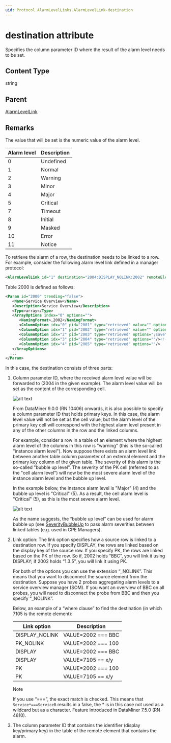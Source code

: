 ```yaml
---
uid: Protocol.AlarmLevelLinks.AlarmLevelLink-destination
---
```


# destination attribute

Specifies the column parameter ID where the result of the alarm level needs to be set.

## Content Type

string

## Parent

[AlarmLevelLink](xref:Protocol.AlarmLevelLinks.AlarmLevelLink)

## Remarks

The value that will be set is the numeric value of the alarm level.

|Alarm level|Description
|--- |--- |
|0|Undefined|
|1|Normal|
|2|Warning|
|3|Minor|
|4|Major|
|5|Critical|
|7|Timeout|
|8|Initial|
|9|Masked|
|10|Error|
|11|Notice|

To retrieve the alarm of a row, the destination needs to be linked to a row.  For example, consider the following alarm level link defined in a manager protocol:

```xml
<AlarmLevelLink id="1" destination="2004:DISPLAY_NOLINK:2002" remoteElement=”2003:200:202” />
```

Table 2000 is defined as follows:

```xml
<Param id="2000" trending="false">
   <Name>Service Overview</Name>
   <Description>Service Overview</Description>
   <Type>array</Type>
   <ArrayOptions index="0" options="">
      <NamingFormat>,2002</NamingFormat>
      <ColumnOption idx="0" pid="2001" type="retrieved" value="" options=""/><!--  Primary Key-->
      <ColumnOption idx="1" pid="2002" type="retrieved" value="" options=";save"/><!--  Display Key-->
      <ColumnOption idx="2" pid="2003" type="retrieved" options=";save"/><!--  Remote element ID -->
      <ColumnOption idx="3" pid="2004" type="retrieved" options=""/><!--  Alarm level -->
      <ColumnOption idx="4" pid="2005" type="retrieved" options=""/>
   </ArrayOptions>
  ...
</Param>
```

In this case, the destination consists of three parts:

1. Column parameter ID, where the received alarm level value will be forwarded to (2004 in the given example). The alarm level value will be set as the content of the corresponding cell.

    ![alt text](~/schemadoc/Protocol/images/AlarmLevelLinking1.svg "Alarm level linking to a regular column.")

    From DataMiner 9.0.0 (RN 10406) onwards, it is also possible to specify a column parameter ID that holds primary keys. In this case, the alarm level value will not be set as the cell value, but the alarm level of the primary key cell will correspond with the highest alarm level present in any of the other columns in the row and the linked columns.

    For example, consider a row in a table of an element where the highest alarm level of the columns in this row is "warning" (this is the so-called "instance alarm level"). Now suppose there exists an alarm level link between another table column parameter of an external element and the primary key column of the given table. The severity of this alarm is the so-called "bubble up level".
    The severity of the PK cell (referred to as the "cell alarm level") will now be the most severe alarm level of the instance alarm level and the bubble up level.

    In the example below, the instance alarm level is "Major" (4) and the bubble up level is "Critical" (5). As a result, the cell alarm level is "Critical" (5), as this is the most severe alarm level.

    ![alt text](~/schemadoc/Protocol/images/AlarmLevelLinking2.svg "Alarm level linking to a primary key column.")

    As the name suggests, the “bubble up level” can be used for alarm bubble up (see [SeverityBubbleUp](xref:Protocol.SeverityBubbleUp) to pass alarm severities between linked tables (e.g. used in CPE Managers).

1. Link option: The link option specifies how a source row is linked to a destination row. If you specify DISPLAY, the rows are linked based on the display key of the source row. If you specify PK, the rows are linked based on the PK of the row. So if, 2002 holds “BBC”, you will link it using DISPLAY; if 2002 holds “1.3.5”, you will link it using PK.

    For both of the options you can use the extension “_NOLINK”. This means that you want to disconnect the source element from the destination. Suppose you have 2 probes aggregating alarm levels to a service overview manager (SOM). If you want an overview of BBC on all probes, you will need to disconnect the probe from BBC and then you specify “_NOLINK”.

    Below, an example of a “where clause” to find the destination (in which 7105 is the remote element):

    |Link option|Description
    |--- |--- |
    |DISPLAY_NOLINK|VALUE=2002 === BBC|
    |PK_NOLINK|VALUE=2002 === 100|
    |DISPLAY|VALUE=2002 === BBC|
    |DISPLAY|VALUE=7105 == x/y|
    |PK|VALUE=2002 === 100|
    |PK|VALUE=7105 == x/y|

    > [!NOTE]
    > If you use “===”, the exact match is checked. This means that `Service*===ServiceB` results in a false, the * is in this case not used as a wildcard but as a character. Feature introduced in DataMiner 7.5.0 (RN 4610).

1. The column parameter ID that contains the identifier (display key/primary key) in the table of the remote element that contains the alarm.
